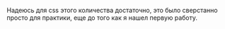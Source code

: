Надеюсь для css этого количества достаточно,
это было сверстанно просто для практики,
еще до того как я нашел первую работу.

